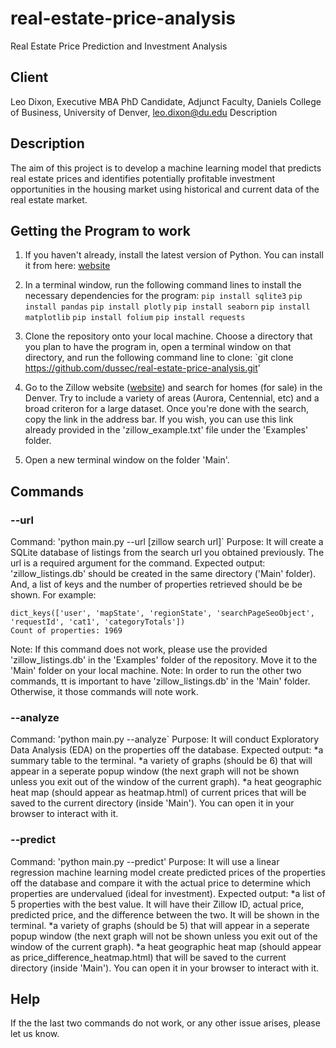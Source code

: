 # real-estate-price-analysis
Real Estate Price Prediction and Investment Analysis

## Client

Leo Dixon, Executive MBA PhD Candidate, Adjunct Faculty, Daniels College of Business, University of Denver, leo.dixon@du.edu
Description

## Description

The aim of this project is to develop a machine learning model that predicts real estate prices and identifies potentially profitable investment opportunities in the housing market using historical and current data of the real estate market.

## Getting the Program to work
1. If you haven't already, install the latest version of Python. You can install it from here: [website](https://www.python.org/downloads/)
2. In a terminal window, run the following command lines to install the necessary dependencies for the program:
`pip install sqlite3`
`pip install pandas`
`pip install plotly`
`pip install seaborn`
`pip install matplotlib`
`pip install folium`
`pip install requests`
3. Clone the repository onto your local machine. Choose a directory that you plan to have the program in, open a terminal window on that directory, and run the following command line to clone:
`git clone https://github.com/dussec/real-estate-price-analysis.git'
4. Go to the Zillow website ([website](https://www.zillow.com/)) and search for homes (for sale) in the Denver. Try to include a variety of areas (Aurora, Centennial, etc) and a broad criteron for a large dataset. Once you're done with the search, copy the link in the address bar.
If you wish, you can use this link already provided in the 'zillow_example.txt' file under the 'Examples' folder.

5. Open a new terminal window on the folder 'Main'.  


## Commands 
### --url 
Command: 'python main.py --url [zillow search url]`
Purpose: It will create a SQLite database of listings from the search url you obtained previously. The url is a required argument for the command.
Expected output: 'zillow_listings.db' should be created in the same directory ('Main' folder). And, a list of keys and the number of properties retrieved should be be shown. For example:
```
dict_keys(['user', 'mapState', 'regionState', 'searchPageSeoObject', 'requestId', 'cat1', 'categoryTotals'])
Count of properties: 1969
```

Note: If this command does not work, please use the provided 'zillow_listings.db' in the 'Examples' folder of the repository. Move it to the 'Main' folder on your local machine.
Note: In order to run the other two commands, tt is important to have 'zillow_listings.db' in the 'Main' folder. Otherwise, it those commands will note work.

### --analyze
Command: 'python main.py --analyze`
Purpose: It will conduct Exploratory Data Analysis (EDA) on the properties off the database. 
Expected output: 
*a summary table to the terminal.
*a variety of graphs (should be 6) that will appear in a seperate popup window (the next graph will not be shown unless you exit out of the window of the current graph).
*a heat geographic heat map (should appear as heatmap.html) of current prices that will be saved to the current directory (inside 'Main'). You can open it in your browser to interact with it.

### --predict 
Command: 'python main.py --predict'
Purpose: It will use a linear regression machine learning model create predicted prices of the properties off the database and compare it with the actual price to determine which properties are undervalued (ideal for investment). 
Expected output:
*a list of 5 properties with the best value. It will have their Zillow ID, actual price, predicted price, and the difference between the two. It will be shown in the terminal.
*a variety of graphs (should be 5) that will appear in a seperate popup window (the next graph will not be shown unless you exit out of the window of the current graph).
*a heat geographic heat map (should appear as price_difference_heatmap.html) that will be saved to the current directory (inside 'Main'). You can open it in your browser to interact with it.
## Help
If the the last two commands do not work, or any other issue arises, please let us know.

